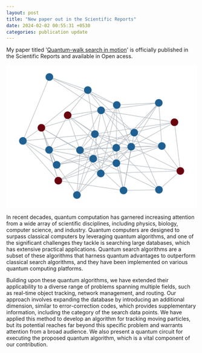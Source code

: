 ```yaml
---
layout: post
title: "New paper out in the Scientific Reports"
date: 2024-02-02 00:55:31 +0530
categories: publication update
---
```


My paper titled '[Quantum-walk search in motion](https://www.nature.com/articles/s41598-024-51709-0)' is officially published in the Scientific Reports and available in Open acess.

![image tooltip here](/img/graph.jpg)

In recent decades, quantum computation has garnered increasing attention from a wide array of scientific disciplines, including physics, biology, computer science, and industry. Quantum computers are designed to surpass classical computers by leveraging quantum algorithms, and one of the significant challenges they tackle is searching large databases, which has extensive practical applications. Quantum search algorithms are a subset of these algorithms that harness quantum advantages to outperform classical search algorithms, and they have been implemented on various quantum computing platforms. <br>

Building upon these quantum algorithms, we have extended their applicability to a diverse range of problems spanning multiple fields, such as real-time object tracking, network management, and routing. Our approach involves expanding the database by introducing an additional dimension, similar to error-correction codes, which provides supplementary information, including the category of the search data points. We have applied this method to develop an algorithm for tracking moving particles, but its potential reaches far beyond this specific problem and warrants attention from a broad audience. We also present a quantum circuit for executing the proposed quantum algorithm, which is a vital component of our contribution.
